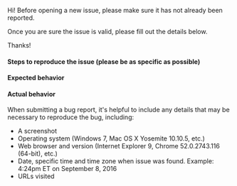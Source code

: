 Hi! Before opening a new issue, please make sure it has not already been
reported.

Once you are sure the issue is valid, please fill out the details below.

Thanks!

#### Steps to reproduce the issue (please be as specific as possible)

#### Expected behavior

#### Actual behavior

When submitting a bug report, it's helpful to include any details that may be
necessary to reproduce the bug, including:

- A screenshot
- Operating system (Windows 7, Mac OS X Yosemite 10.10.5, etc.)
- Web browser and version (Internet Explorer 9,
Chrome 52.0.2743.116 (64-bit), etc.)
- Date, specific time and time zone when issue was found.
Example: 4:24pm ET on September 8, 2016
- URLs visited
